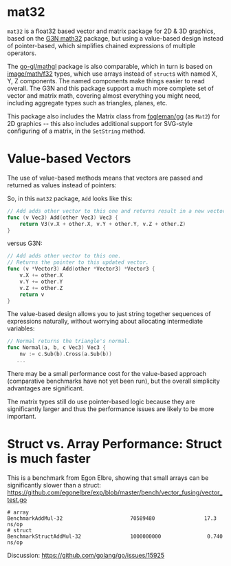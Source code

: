 # mat32

`mat32` is a float32 based vector and matrix package for 2D & 3D graphics, based on the [G3N math32](https://github.com/g3n/engine) package, but using a value-based design instead of pointer-based, which simplifies chained expressions of multiple operators.

The [go-gl/mathgl](https://github.com/go-gl/mathgl) package is also comparable, which in turn is based on [image/math/f32](https://golang.org/x/image/math/f32) types, which use arrays instead of `struct`s with named X, Y, Z components.  The named components make things easier to read overall.  The G3N and this package support a much more complete set of vector and matrix math, covering almost everything you might need, including aggregate types such as triangles, planes, etc.

This package also includes the Matrix class from [fogleman/gg](https://github.com/fogleman/gg) (as `Mat2`) for 2D graphics -- this also includes additional support for SVG-style configuring of a matrix, in the `SetString` method.

# Value-based Vectors

The use of value-based methods means that vectors are passed and returned as values instead of pointers:

So, in this `mat32` package, `Add` looks like this:

```Go
// Add adds other vector to this one and returns result in a new vector.
func (v Vec3) Add(other Vec3) Vec3 {
	return V3(v.X + other.X, v.Y + other.Y, v.Z + other.Z)
}
```

versus G3N:

```Go
// Add adds other vector to this one.
// Returns the pointer to this updated vector.
func (v *Vector3) Add(other *Vector3) *Vector3 {
	v.X += other.X
	v.Y += other.Y
	v.Z += other.Z
	return v
}
```

The value-based design allows you to just string together sequences of expressions naturally, without worrying about allocating intermediate variables:

```Go
// Normal returns the triangle's normal.
func Normal(a, b, c Vec3) Vec3 {
	nv := c.Sub(b).Cross(a.Sub(b))
   ...
```

There may be a small performance cost for the value-based approach (comparative benchmarks have not yet been run), but the overall simplicity advantages are significant.

The matrix types still do use pointer-based logic because they are significantly larger and thus the performance issues are likely to be more important.

# Struct vs. Array Performance: Struct is much faster

This is a benchmark from Egon Elbre, showing that small arrays can be significantly slower than 
a struct: https://github.com/egonelbre/exp/blob/master/bench/vector_fusing/vector_test.go

```
# array
BenchmarkAddMul-32                      70589480                17.3 ns/op
# struct
BenchmarkStructAddMul-32                1000000000               0.740 ns/op
```

Discussion: https://github.com/golang/go/issues/15925

